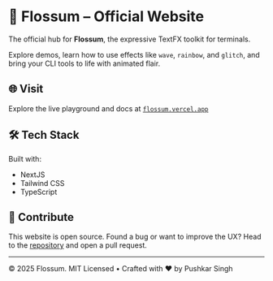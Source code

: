 # 🌺 Flossum – Official Website

The official hub for **Flossum**, the expressive TextFX toolkit for terminals.

Explore demos, learn how to use effects like `wave`, `rainbow`, and `glitch`, and bring your CLI tools to life with animated flair.

## 🌐 Visit

Explore the live playground and docs at [`flossum.vercel.app`](https://flossum.vercel.app/)

## 🛠️ Tech Stack

Built with:

- NextJS
- Tailwind CSS
- TypeScript

## 🤝 Contribute

This website is open source. Found a bug or want to improve the UX? Head to the [repository](https://github.com/pushkarsinghh/flossum-website) and open a pull request.

---

© 2025 Flossum. MIT Licensed • Crafted with ❤️ by Pushkar Singh

